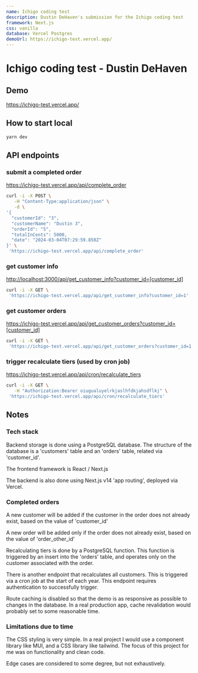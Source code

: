 ```yaml
---
name: Ichigo coding test
description: Dustin DeHaven's submission for the Ichigo coding test
framework: Next.js
css: vanilla
database: Vercel Postgres
demoUrl: https://ichigo-test.vercel.app/
---
```


# Ichigo coding test - Dustin DeHaven

## Demo

<https://ichigo-test.vercel.app/>

## How to start local

```bash
yarn dev
```

## API endpoints

### submit a completed order

<https://ichigo-test.vercel.app/api/complete_order>

```bash
curl -i -X POST \
   -H "Content-Type:application/json" \
   -d \
'{
  "customerId": "3",
  "customerName": "Dustin 3",
  "orderId": "5",
  "totalInCents": 5000,
  "date": "2024-03-04T07:29:59.850Z"
}' \
 'https://ichigo-test.vercel.app/api/complete_order'
```

### get customer info

<http://localhost:3000/api/get_customer_info?customer_id=[customer_id]>

```bash
curl -i -X GET \
 'https://ichigo-test.vercel.app/api/get_customer_info?customer_id=1'
```

### get customer orders

<https://ichigo-test.vercel.app/api/get_customer_orders?customer_id=[customer_id]>

```bash
curl -i -X GET \
 'https://ichigo-test.vercel.app/api/get_customer_orders?customer_id=1'
```

### trigger recalculate tiers (used by cron job)

<https://ichigo-test.vercel.app/api/cron/recalculate_tiers>

```bash
curl -i -X GET \
   -H "Authorization:Bearer oiugualuyelrkjaslhfdkjahsdflkj" \
 'https://ichigo-test.vercel.app/api/cron/recalculate_tiers'
```

## Notes

### Tech stack

Backend storage is done using a PostgreSQL database.
The structure of the database is a 'customers' table and an 'orders' table, related via 'customer_id'.

The frontend framework is React / Next.js

The backend is also done using Next.js v14 'app routing', deployed via Vercel.

### Completed orders

A new customer will be added if the customer in the order does not already exist, based on the value of 'customer_id'

A new order will be added only if the order does not already exist, based on the value of 'order_other_id'

Recalculating tiers is done by a PostgreSQL function. This function is triggered by an insert into the 'orders' table, and operates only on the customer associated with the order.

There is another endpoint that recalculates all customers. This is triggered via a cron job at the start of each year. This endpoint requires authentication to successfully trigger.

Route caching is disabled so that the demo is as responsive as possible to changes in the database. In a real production app, cache revalidation would probably set to some reasonable time.

### Limitations due to time

The CSS styling is very simple. In a real project I would use a component library like MUI, and a CSS library like tailwind. The focus of this project for me was on functionality and clean code.

Edge cases are considered to some degree, but not exhaustively.
